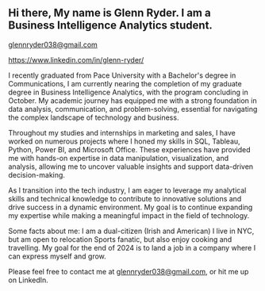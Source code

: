## Hi there, My name is Glenn Ryder. I am a Business Intelligence Analytics student. 
glennryder038@gmail.com

https://www.linkedin.com/in/glenn-ryder/

I recently graduated from Pace University with a Bachelor's degree in Communications, I am currently nearing the completion of my graduate degree in Business Intelligence Analytics, with the program concluding in October. My academic journey has equipped me with a strong foundation in data analysis, communication, and problem-solving, essential for navigating the complex landscape of technology and business.

Throughout my studies and internships in marketing and sales, I have worked on numerous projects where I honed my skills in SQL, Tableau, Python, Power BI, and Microsoft Office. These experiences have provided me with hands-on expertise in data manipulation, visualization, and analysis, allowing me to uncover valuable insights and support data-driven decision-making.

As I transition into the tech industry, I am eager to leverage my analytical skills and technical knowledge to contribute to innovative solutions and drive success in a dynamic environment. My goal is to continue expanding my expertise while making a meaningful impact in the field of technology.

Some facts about me:
I am a dual-citizen (Irish and American)
I live in NYC, but am open to relocation
Sports fanatic, but also enjoy cooking and travelling. 
My goal for the end of 2024 is to land a job in a company where I can express myself and grow. 

Please feel free to contact me at glennryder038@gmail.com, or hit me up on LinkedIn. 


